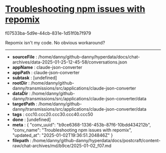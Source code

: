 # [Troubleshooting npm issues with repomix](https://claude.ai/chat/b9ce6368-1336-453b-87f6-10bdd434212b)

f07533ba-5d9e-44cb-831e-1d51f0b7f979

Repomix isn't my code. No obvious workaround?

---

* **sourceFile** : /home/danny/github-danny/hyperdata/docs/chat-archives/data-2025-01-25-12-45-58/conversations.json
* **appName** : claude-json-converter
* **appPath** : claude-json-converter
* **subtask** : [undefined]
* **rootDir** : /home/danny/github-danny/transmissions/src/applications/claude-json-converter
* **dataDir** : /home/danny/github-danny/transmissions/src/applications/claude-json-converter/data
* **targetPath** : /home/danny/github-danny/transmissions/src/applications/claude-json-converter/data
* **tags** : ccc10.ccc20.ccc30.ccc40.ccc50
* **done** : [undefined]
* **meta** : {
  "conv_uuid": "b9ce6368-1336-453b-87f6-10bdd434212b",
  "conv_name": "Troubleshooting npm issues with repomix",
  "updated_at": "2025-01-02T19:36:51.204846Z"
}
* **filepath** : /home/danny/github-danny/hyperdata/docs/postcraft/content-raw/chat-archives/md/b9ce/2025-01-02_f07.md